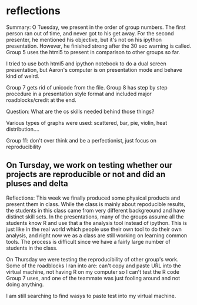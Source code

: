reflections
===========
Summary:
O Tuesday, we present in the order of group numbers.
The first person ran out of time, and never got to his get away.
For the second presenter, he mentioned his objective, but it's not on his ipython presentation.
However, he finished strong after the 30 sec warning is called. 
Group 5 uses the html5 to present in comparison to other groups so far.

I tried to use both html5 and ipython notebook to do a dual screen presentation, but Aaron's computer is
on presentation mode and behave kind of weird.

Group 7 gets rid of unicode from the file.
Group 8 has step by step procedure in a presentation style format and included major roadblocks/credit at the end.

Question: What are the cs skills needed behind those things?

Various types of graphs were used: scattered, bar, pie, violin, heat distribution....

Group 11: don't over think and be a perfectionist, just focus on reproducibility

On Tursday, we work on testing whether our projects are reproducible or not and did an pluses and delta
---------------------------------------
Reflections:
This week we finally produced some physical products and present them in class.
While the class is mainly about repoducible results, the students in this class came from 
very different backgreound and have distinct skill sets.
In the presentations, many of the groups assume all the students know R and use that a the analysis tool instead of ipython.
This is just like in the real world which people use their own tool to do their own analysis,
and right now we as a class are still working on learning common tools.
The process is difficult since we have a fairly large number of students in the class.

On Thursday we were testing the reproducibility of other group's work.
Some of the roadblocks I ran into are: can't copy and paste URL into the virtual machine, 
not having R on my computer so I can't test the R code Group 7 uses, and
one of the teammate was just fooling around and not doing anything.

I am still searching to find wasys to paste test into my virtual machine.
